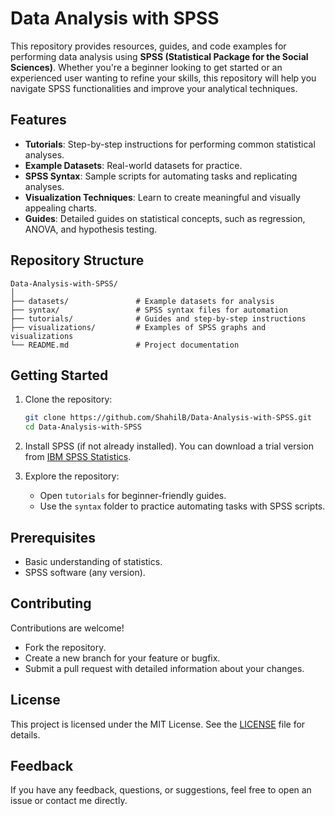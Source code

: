 # Data Analysis with SPSS  

This repository provides resources, guides, and code examples for performing data analysis using **SPSS (Statistical Package for the Social Sciences)**. Whether you're a beginner looking to get started or an experienced user wanting to refine your skills, this repository will help you navigate SPSS functionalities and improve your analytical techniques.

## Features  
- **Tutorials**: Step-by-step instructions for performing common statistical analyses.
- **Example Datasets**: Real-world datasets for practice.
- **SPSS Syntax**: Sample scripts for automating tasks and replicating analyses.
- **Visualization Techniques**: Learn to create meaningful and visually appealing charts.
- **Guides**: Detailed guides on statistical concepts, such as regression, ANOVA, and hypothesis testing.

## Repository Structure  
```
Data-Analysis-with-SPSS/  
│  
├── datasets/               # Example datasets for analysis  
├── syntax/                 # SPSS syntax files for automation  
├── tutorials/              # Guides and step-by-step instructions  
├── visualizations/         # Examples of SPSS graphs and visualizations  
└── README.md               # Project documentation  
```

## Getting Started  
1. Clone the repository:  
   ```bash
   git clone https://github.com/ShahilB/Data-Analysis-with-SPSS.git
   cd Data-Analysis-with-SPSS
   ```  

2. Install SPSS (if not already installed). You can download a trial version from [IBM SPSS Statistics](https://www.ibm.com/products/spss-statistics).  

3. Explore the repository:  
   - Open `tutorials` for beginner-friendly guides.  
   - Use the `syntax` folder to practice automating tasks with SPSS scripts.  

## Prerequisites  
- Basic understanding of statistics.  
- SPSS software (any version).  

## Contributing  
Contributions are welcome!  
- Fork the repository.  
- Create a new branch for your feature or bugfix.  
- Submit a pull request with detailed information about your changes.  

## License  
This project is licensed under the MIT License. See the [LICENSE](LICENSE) file for details.  

## Feedback  
If you have any feedback, questions, or suggestions, feel free to open an issue or contact me directly.  
